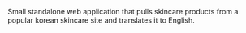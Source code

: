 Small standalone web application that pulls skincare products from a popular korean skincare site and translates it to English.
